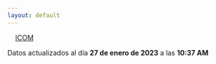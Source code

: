 ```yaml
---
layout: default
---
```

<a href="planes/ICOM/" style="padding: 1rem;">ICOM</a>
<p class_="text-center text-muted">Datos actualizados al día <b>27 de enero de 2023</b> a las <b>10:37 AM</b></p>